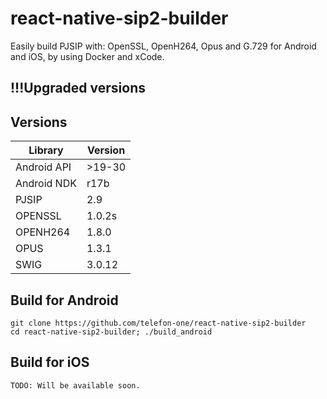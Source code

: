 # react-native-sip2-builder
Easily build PJSIP with: OpenSSL, OpenH264, Opus and G.729 for Android and iOS, by using Docker and xCode.

## !!!Upgraded versions

## Versions
| Library              | Version |
|----------------------|---------|
| Android API          | >19-30  |
| Android NDK          | r17b    |
| PJSIP                | 2.9     |
| OPENSSL              | 1.0.2s  |
| OPENH264             | 1.8.0   | 
| OPUS                 | 1.3.1   |
| SWIG                 | 3.0.12  |

## Build for Android
```
git clone https://github.com/telefon-one/react-native-sip2-builder
cd react-native-sip2-builder; ./build_android
```

## Build for iOS
```
TODO: Will be available soon.
```
